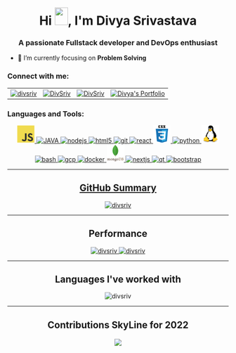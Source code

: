 <h1 align="center">Hi <img src="https://github.com/TheDudeThatCode/TheDudeThatCode/blob/master/Assets/Hi.gif" height= "40px" width="30px">, I'm Divya Srivastava</h1>
<h3 align="center">A passionate Fullstack developer and DevOps enthusiast</h3>


<!-- - 🌱 I’m currently learning about **Full Stack Development and Cloud technologies** -->
- 🌱 I’m currently focusing on **Problem Solving**


<h3 align="left">Connect with me:</h3>
<p align="left"> 
  
<table class='table'><tbody><tr><td><a href="https://linkedin.com/in/divsriv" target="_blank"><img align="center" src="https://raw.githubusercontent.com/rahuldkjain/github-profile-readme-generator/master/src/images/icons/Social/linked-in-alt.svg" alt="divsriv" height="30" width="40" /></a></td><td>
<a href="https://www.leetcode.com/DivSriv" target="_blank"><img align="center" src="https://raw.githubusercontent.com/rahuldkjain/github-profile-readme-generator/master/src/images/icons/Social/leet-code.svg" alt="DivSriv" height="30" width="40" /></a></td><td>  
<a href="https://www.hackerrank.com/DivSriv" target="_blank"><img align="center" src="https://raw.githubusercontent.com/rahuldkjain/github-profile-readme-generator/master/src/images/icons/Social/hackerrank.svg" alt="DivSriv" height="45" width="45" /></a></td><td>
<a href="https://divsriv.github.io/PortfoliousingHTMLCSS/index.html" target="_blank"><img align="center" src="https://user-images.githubusercontent.com/72649014/166218874-c255bf1f-338e-46f6-bbfe-ff2b4428c3fd.svg" alt="Divya's Portfolio" height="45" width="55" /></a></td></tr></tbody></table>  
</p>

<!-- <h3 align="left">Languages and Tools:</h3>
<p align="center"> 
  <a href="https://www.w3.org/html/" target="_blank" rel="noreferrer"> <img src="https://raw.githubusercontent.com/devicons/devicon/master/icons/html5/html5-original-wordmark.svg" alt="html5" width="40" height="40"/> </a> 
  <a href="https://developer.mozilla.org/en-US/docs/Web/JavaScript" target="_blank" rel="noreferrer"> <img src="https://raw.githubusercontent.com/devicons/devicon/master/icons/javascript/javascript-original.svg" alt="javascript" width="40" height="40"/> </a> 
  <a href="https://www.python.org" target="_blank" rel="noreferrer"> <img src="https://raw.githubusercontent.com/devicons/devicon/master/icons/python/python-original.svg" alt="python" width="40" height="40"/> </a>   
  <a href="https://git-scm.com/" target="_blank" rel="noreferrer"> <img src="https://www.vectorlogo.zone/logos/git-scm/git-scm-icon.svg" alt="git" width="40" height="40"/> </a>   
  <a href="https://reactjs.org/" target="_blank" rel="noreferrer"> <img src="https://raw.githubusercontent.com/devicons/devicon/master/icons/react/react-original-wordmark.svg" alt="react" width="40" height="40"/> </a>   
  <a href="https://www.w3schools.com/css/" target="_blank" rel="noreferrer"> <img src="https://raw.githubusercontent.com/devicons/devicon/master/icons/css3/css3-original-wordmark.svg" alt="css3" width="40" height="40"/> </a>   
  <a href="https://www.gnu.org/software/bash/" target="_blank" rel="noreferrer"> <img src="https://www.vectorlogo.zone/logos/gnu_bash/gnu_bash-icon.svg" alt="bash" width="40" height="40"/> </a>  
  <a href="https://www.linux.org/" target="_blank" rel="noreferrer"> <img src="https://raw.githubusercontent.com/devicons/devicon/master/icons/linux/linux-original.svg" alt="linux" width="40" height="40"/> </a>   
  <a href="https://www.docker.com/" target="_blank" rel="noreferrer"> <img src="https://raw.githubusercontent.com/devicons/devicon/master/icons/docker/docker-original-wordmark.svg" alt="docker" width="40" height="40"/> </a>  
  <a href="https://cloud.google.com" target="_blank" rel="noreferrer"> <img src="https://www.vectorlogo.zone/logos/google_cloud/google_cloud-icon.svg" alt="gcp" width="40" height="40"/> </a> 
  <a href="https://flask.palletsprojects.com/" target="_blank" rel="noreferrer"> <img src="https://www.vectorlogo.zone/logos/pocoo_flask/pocoo_flask-icon.svg" alt="flask" width="40" height="40"/> </a>   
    <a href="https://nextjs.org/" target="_blank" rel="noreferrer"> <img src="https://upload.vectorlogo.zone/logos/nextjs/images/2d3864ef-00e0-4026-ab1d-30e4a98e2899.svg" alt="nextjs" width="40" height="40"/> </a> 
  <a href="https://www.mongodb.com/" target="_blank" rel="noreferrer"> <img src="https://raw.githubusercontent.com/devicons/devicon/master/icons/mongodb/mongodb-original-wordmark.svg" alt="mongodb" width="40" height="40"/> </a>   
  <a href="https://getbootstrap.com" target="_blank" rel="noreferrer"> <img src="https://raw.githubusercontent.com/devicons/devicon/master/icons/bootstrap/bootstrap-plain-wordmark.svg" alt="bootstrap" width="40" height="40"/> </a> 
  <a href="https://nodejs.org" target="_blank" rel="noreferrer"> <img src="https://raw.githubusercontent.com/devicons/devicon/master/icons/nodejs/nodejs-original-wordmark.svg" alt="nodejs" width="40" height="40"/> </a> 
  <a href="https://www.qt.io/" target="_blank" rel="noreferrer"> <img src="https://upload.wikimedia.org/wikipedia/commons/0/0b/Qt_logo_2016.svg" alt="qt" width="40" height="40"/> </a> 
</p> -->

<!--   <a href="https://kubernetes.io" target="_blank" rel="noreferrer"> <img src="https://www.vectorlogo.zone/logos/kubernetes/kubernetes-icon.svg" alt="kubernetes" width="40" height="40"/> </a>  -->

<!-- ![java-horizontal](https://user-images.githubusercontent.com/72649014/190919345-5214e069-6029-4052-ba7e-1376a2d3cf4a.svg) -->



<h3 align="left">Languages and Tools:</h3>
<p align="center">   
<!-- For Table format later -->
<!--   <table class='table' align="center"><tbody><tr><td>       </td></tr></tbody></table>   -->
  <a href="https://developer.mozilla.org/en-US/docs/Web/JavaScript" target="_blank" rel="noreferrer"> <img src="https://raw.githubusercontent.com/devicons/devicon/master/icons/javascript/javascript-original.svg" alt="javascript" width="40" height="40"/> </a>  
  <a href="https://www.java.com/en/" target="_blank" rel="noreferrer"> <img src="https://user-images.githubusercontent.com/72649014/190919345-5214e069-6029-4052-ba7e-1376a2d3cf4a.svg" alt="JAVA" width="100" height="34"/> </a>
  <a href="https://nodejs.org" target="_blank" rel="noreferrer"> <img src="https://user-images.githubusercontent.com/72649014/182894377-55d025df-097b-42c5-b6bb-0b00c74a296a.svg" alt="nodejs" width="40" height="40"/> </a>
  <a href="https://www.w3.org/html/" target="_blank" rel="noreferrer"> <img src="https://img.shields.io/badge/html5%20-%231572B6.svg?&style=for-the-badge&logo=html5&logoColor=white&color=orange" alt="html5"/> </a>   
  <a href="https://git-scm.com/" target="_blank" rel="noreferrer"> <img src="https://www.vectorlogo.zone/logos/git-scm/git-scm-icon.svg" alt="git" width="40" height="40"/> </a> 
  <a href="https://reactjs.org/" target="_blank" rel="noreferrer"> <img src="https://img.shields.io/badge/react%20-%2343853D.svg?&style=for-the-badge&logo=react&logoColor=blue&color=lightgray" alt="react"/> </a>   
  <a href="https://www.w3schools.com/css/" target="_blank" rel="noreferrer"> <img src="https://raw.githubusercontent.com/devicons/devicon/master/icons/css3/css3-original-wordmark.svg" alt="css3" width="40" height="40"/> </a>  
  <a href="https://www.python.org" target="_blank" rel="noreferrer"> <img src="https://img.shields.io/badge/python%20-%2343853D.svg?&style=for-the-badge&logo=python&logoColor=blue&color=#32a852" alt="python"/> </a>  
  <a href="https://www.linux.org/" target="_blank" rel="noreferrer"> <img src="https://raw.githubusercontent.com/devicons/devicon/master/icons/linux/linux-original.svg" alt="linux" width="40" height="40"/> </a>  
  <a href="https://www.gnu.org/software/bash/" target="_blank" rel="noreferrer"> <img src="https://img.shields.io/badge/bash%20-%2343853D.svg?&style=for-the-badge&logo=gnubash&logoColor=white&color=gray" alt="bash"/> </a>   
  <a href="https://cloud.google.com" target="_blank" rel="noreferrer"> <img src="https://www.vectorlogo.zone/logos/google_cloud/google_cloud-icon.svg" alt="gcp" width="40" height="40"/> </a> 
  <a href="https://www.docker.com/" target="_blank" rel="noreferrer"> <img src="https://img.shields.io/badge/docker%20-%2343853D.svg?&style=for-the-badge&logo=docker&logoColor=white&color=blue" alt="docker"/> </a> 
  <!--   <a href="https://flask.palletsprojects.com/" target="_blank" rel="noreferrer"> <img src="https://www.vectorlogo.zone/logos/pocoo_flask/pocoo_flask-icon.svg" alt="flask" width="40" height="40"/> </a>    -->
<!--   <a href="https://kubernetes.io" target="_blank" rel="noreferrer"> <img src="https://www.vectorlogo.zone/logos/kubernetes/kubernetes-icon.svg" alt="kubernetes" width="40" height="40"/> </a>  -->
  <a href="https://www.mongodb.com/" target="_blank" rel="noreferrer"> <img src="https://raw.githubusercontent.com/devicons/devicon/master/icons/mongodb/mongodb-original-wordmark.svg" alt="mongodb" width="40" height="40"/> </a>  
  <a href="https://nextjs.org/" target="_blank" rel="noreferrer"> <img src="https://img.shields.io/badge/next.js%20-%2343853D.svg?&style=for-the-badge&logo=next.js&logoColor=white&color=gray" alt="nextjs"/> </a> 
  <a href="https://www.qt.io/" target="_blank" rel="noreferrer"> <img src="https://upload.wikimedia.org/wikipedia/commons/0/0b/Qt_logo_2016.svg" alt="qt" width="40" height="40"/> </a> 
  <a href="https://getbootstrap.com" target="_blank" rel="noreferrer"> <img src="https://img.shields.io/badge/bootstrap%20-%2343853D.svg?&style=for-the-badge&logo=bootstrap&logoColor=white&color=ff69b4" alt="bootstrap" </a> 
  <!--   <a href="https://www.vagrantup.com/" target="_blank" rel="noreferrer"> <img src="https://www.vectorlogo.zone/logos/vagrantup/vagrantup-icon.svg" alt="vagrant" width="40" height="40"/> </a>  -->
</p>

<!-- ![nodedotjs](https://user-images.githubusercontent.com/72649014/182894377-55d025df-097b-42c5-b6bb-0b00c74a296a.svg) -->


---

<h2 align='center'>GitHub Summary</h2>

<p align='center'><a href="https://github.com/divsriv">
  <img src="https://github-profile-summary-cards.vercel.app/api/cards/profile-details?username=DivSriv&theme=github_dark" alt="divsriv" />
</a></p>


---

<h2 align='center'>Performance</h2>

<p align='center'><a href="https://github.com/divsriv">
  <img width="48%" src="https://github-readme-streak-stats.herokuapp.com/?user=divsriv&theme=dark&" alt="divsriv" alt="divsriv" />
  <img width="48%" src="https://github-readme-stats.vercel.app/api?username=divsriv&theme=dark&show_icons=true&locale=en" alt="divsriv" />
</a></p>

---

<h2 align='center'>Languages I've worked with</h2>

<p align='center'>
  <img width="48%" src="https://github-readme-stats.vercel.app/api/top-langs?username=divsriv&theme=dark&show_icons=true&locale=en&layout=compact&langs_count=5" alt="divsriv" />
<!--   <img height="200px" width="510px" src="https://github-profile-summary-cards.vercel.app/api/cards/profile-details?username=DivSriv&theme=github_dark" alt="divsriv" /> -->
</p>

---

<!-- ![Activity Graph](https://activity-graph.herokuapp.com/graph?username=DivSriv&theme=react-dark&hide_border=true&custom_title=Divya%20Srivastava's%20Last%2030%20Days%20Contributions%20Graph&bg_color=0d1117&area_color=1f6fea&line=3399ff&point=ffffff&color=fefefe)

--- -->

<h2 align='center'>Contributions SkyLine for 2022</h2>

<!-- &emsp;&emsp;&emsp;&emsp;&emsp;&emsp;&emsp;&emsp;&emsp;&emsp; -->
<div align="center">
<img align='center' src="https://user-images.githubusercontent.com/72649014/184781541-51e8d7bb-1977-449d-9671-39dd42bf4d66.gif">            
<div/>

<!-- ![DivSriv-Aug15@2022](https://user-images.githubusercontent.com/72649014/184781541-51e8d7bb-1977-449d-9671-39dd42bf4d66.gif) -->


